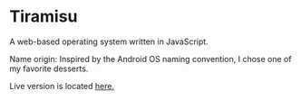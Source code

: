 Tiramisu
============

A web-based operating system written in JavaScript.

Name origin: Inspired by the Android OS naming convention, I chose one of my favorite desserts.

Live version is located [here.](http://wallance.github.io/tiramisu/)